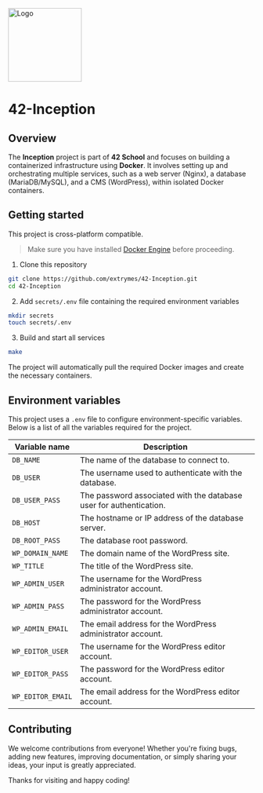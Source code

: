 <img src="https://i.imgur.com/y2bQtnZ.png" width="150" height="150" alt="Logo" />

# 42-Inception
## Overview
The **Inception** project is part of **42 School** and focuses on building a containerized infrastructure using **Docker**.
It involves setting up and orchestrating multiple services, such as a web server (Nginx), a database (MariaDB/MySQL), and a CMS (WordPress), within isolated Docker containers.

## Getting started
This project is cross-platform compatible.
> Make sure you have installed [Docker Engine](https://docs.docker.com/engine/install/) before proceeding.
1. Clone this repository
```bash
git clone https://github.com/extrymes/42-Inception.git
cd 42-Inception
```
2. Add `secrets/.env` file containing the required environment variables
```bash
mkdir secrets
touch secrets/.env
```
3. Build and start all services
```bash
make
```
The project will automatically pull the required Docker images and create the necessary containers.

## Environment variables
This project uses a `.env` file to configure environment-specific variables.
Below is a list of all the variables required for the project.
<table>
    <thead>
        <tr>
            <th>Variable name</th>
            <th>Description</th>
        </tr>
    </thead>
    <tbody>
        <tr>
            <td><code>DB_NAME</code></td>
            <td>The name of the database to connect to.</td>
        </tr>
        <tr>
            <td><code>DB_USER</code></td>
            <td>The username used to authenticate with the database.</td>
        </tr>
        <tr>
            <td><code>DB_USER_PASS</code></td>
            <td>The password associated with the database user for authentication.</td>
        </tr>
        <tr>
            <td><code>DB_HOST</code></td>
            <td>The hostname or IP address of the database server.</td>
        </tr>
        <tr>
            <td><code>DB_ROOT_PASS</code></td>
            <td>The database root password.</td>
        </tr>
        <tr>
            <td><code>WP_DOMAIN_NAME</code></td>
            <td>The domain name of the WordPress site.</td>
        </tr>
        <tr>
            <td><code>WP_TITLE</code></td>
            <td>The title of the WordPress site.</td>
        </tr>
        <tr>
            <td><code>WP_ADMIN_USER</code></td>
            <td>The username for the WordPress administrator account.</td>
        </tr>
        <tr>
            <td><code>WP_ADMIN_PASS</code></td>
            <td>The password for the WordPress administrator account.</td>
        </tr>
        <tr>
            <td><code>WP_ADMIN_EMAIL</code></td>
            <td>The email address for the WordPress administrator account.</td>
        </tr>
        <tr>
            <td><code>WP_EDITOR_USER</code></td>
            <td>The username for the WordPress editor account.</td>
        </tr>
        <tr>
            <td><code>WP_EDITOR_PASS</code></td>
            <td>The password for the WordPress editor account.</td>
        </tr>
        <tr>
            <td><code>WP_EDITOR_EMAIL</code></td>
            <td>The email address for the WordPress editor account.</td>
        </tr>
    </tbody>
</table>

## Contributing
We welcome contributions from everyone! Whether you're fixing bugs, adding new features, improving documentation, or simply sharing your ideas, your input is greatly appreciated.

Thanks for visiting and happy coding!
